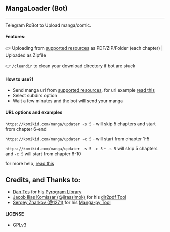 ## MangaLoader (Bot)
---

Telegram RoBot to Upload manga/comic.

#### Features:

👉 Uploading from [supported resources](https://manga-py.com/manga-py/#resources-list) as PDF/ZIP/Folder (each chapter) | Uploaded as Zipfile

👉 `/cleandir` to clean your download directory if bot are stuck

#### How to use?!

* Send manga url from [supported resources](https://manga-py.com/manga-py/#resources-list), for url example [read this](#url-options-and-examples)
* Select subdirs option
* Wait a few minutes and the bot will send your manga

#### URL options and examples

`https://komikid.com/manga/updater -s 5` - will skip 5 chapters and start from chapter 6-end

`https://komikid.com/manga/updater -c 5` - will start from chapter 1-5

`https://komikid.com/manga/updater -s 5 -c 5`  -  `-s 5` will skip 5 chapters and `-c 5` will start from chapter 6-10

for more help, [read this](https://github.com/manga-py/manga-py#downloading-manga)


## Credits, and Thanks to:

* [Dan Tès](https://t.me/haskell) for his [Pyrogram Library](https://github.com/pyrogram/pyrogram)
* [Jacob Ilias Komissar (@jirassimok)](https://github.com/jirassimok) for his [dir2pdf Tool](https://github.com/jirassimok/dir2pdf)
* [Sergey Zharkov (@1271)](https://github.com/1271) for his [Manga-py Tool](https://github.com/manga-py/manga-py)

#### LICENSE
- GPLv3
